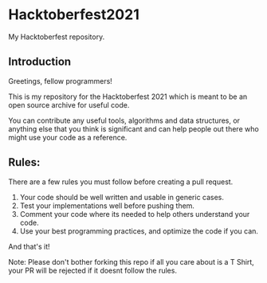 # Hacktoberfest2021
My Hacktoberfest repository.

## Introduction

Greetings, fellow programmers!

This is my repository for the Hacktoberfest 2021 which is meant to be an open source archive for useful code.

You can contribute any useful tools, algorithms and data structures, or anything else that you think is significant and can help people out there who might use your code as a reference.

## Rules:

There are a few rules you must follow before creating a pull request.

1. Your code should be well written and usable in generic cases.
2. Test your implementations well before pushing them.
3. Comment your code where its needed to help others understand your code. 
4. Use your best programming practices, and optimize the code if you can.

And that's it!

Note: Please don't bother forking this repo if all you care about is a T Shirt, your PR will be rejected if it doesnt follow the rules.

